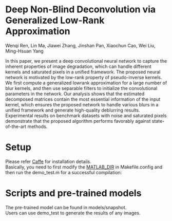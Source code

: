 # Deep Non-Blind Deconvolution via Generalized Low-Rank Approximation
Wenqi Ren, Lin Ma, Jiawei Zhang, Jinshan Pan, Xiaochun Cao, Wei Liu, Ming-Hsuan Yang

In this paper, we present a deep convolutional neural network to capture the inherent properties of image degradation, which can handle different kernels and saturated
pixels in a unified framework. The proposed neural network is motivated by the low-rank property of pseudo-inverse kernels. We first compute a generalized lowrank approximation for a large number of blur kernels, and then use separable
filters to initialize the convolutional parameters in the network. Our analysis shows that the estimated decomposed matrices contain the most essential information of
the input kernel, which ensures the proposed network to handle various blurs in a unified framework and generate high-quality deblurring results. Experimental
results on benchmark datasets with noise and saturated pixels demonstrate that the proposed algorithm performs favorably against state-of-the-art methods.


# Setup
Please refer [Caffe](https://github.com/BVLC/caffe) for installation details.  
Basically, you need to first modify the [MATLAB_DIR](https://github.com/BVLC/caffe/issues/4510) in Makefile.config and then run the demo_test.m for a successful compilation:


# Scripts and pre-trained models
The pre-trained model can be found in models/snapshot.      
Users can use demo_test to generate the results of any images.  
